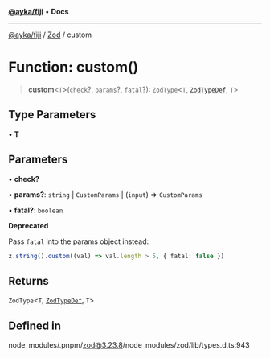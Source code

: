 [**@ayka/fiji**](../../../README.md) • **Docs**

***

[@ayka/fiji](../../../globals.md) / [Zod](../README.md) / custom

# Function: custom()

> **custom**\<`T`\>(`check`?, `params`?, `fatal`?): `ZodType`\<`T`, [`ZodTypeDef`](../namespaces/z/interfaces/ZodTypeDef.md), `T`\>

## Type Parameters

• **T**

## Parameters

• **check?**

• **params?**: `string` \| `CustomParams` \| (`input`) => `CustomParams`

• **fatal?**: `boolean`

**Deprecated**

Pass `fatal` into the params object instead:

```ts
z.string().custom((val) => val.length > 5, { fatal: false })
```

## Returns

`ZodType`\<`T`, [`ZodTypeDef`](../namespaces/z/interfaces/ZodTypeDef.md), `T`\>

## Defined in

node\_modules/.pnpm/zod@3.23.8/node\_modules/zod/lib/types.d.ts:943
